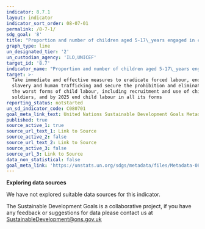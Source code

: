 ```yaml
---
indicator: 8.7.1
layout: indicator
indicator_sort_order: 08-07-01
permalink: /8-7-1/
sdg_goal: '8'
title: "Proportion and number of children aged 5‑17\_years engaged in child labour, by sex and age"
graph_type: line
un_designated_tier: '2'
un_custodian_agency: 'ILO,UNICEF'
target_id: '8.7'
indicator_name: "Proportion and number of children aged 5‑17\_years engaged in child labour, by sex and age"
target: >-
  Take immediate and effective measures to eradicate forced labour, end modern
  slavery and human trafficking and secure the prohibition and elimination of
  the worst forms of child labour, including recruitment and use of child
  soldiers, and by 2025 end child labour in all its forms
reporting_status: notstarted
un_sd_indicator_code: C080701
goal_meta_link_text: United Nations Sustainable Development Goals Metadata (pdf 525kB)
published: true
source_active_1: true
source_url_text_1: Link to Source
source_active_2: false
source_url_text_2: Link to Source
source_active_3: false
source_url_3: Link to Source
data_non_statistical: false
goal_meta_link: 'https://unstats.un.org/sdgs/metadata/files/Metadata-08-07-01.pdf'
---
```

**Exploring data sources**

We have not explored suitable data sources for this indicator. 

The Sustainable Development Goals is a collaborative project, if you have any feedback or suggestions for data please contact us at <SustainableDevelopment@ons.gov.uk>
